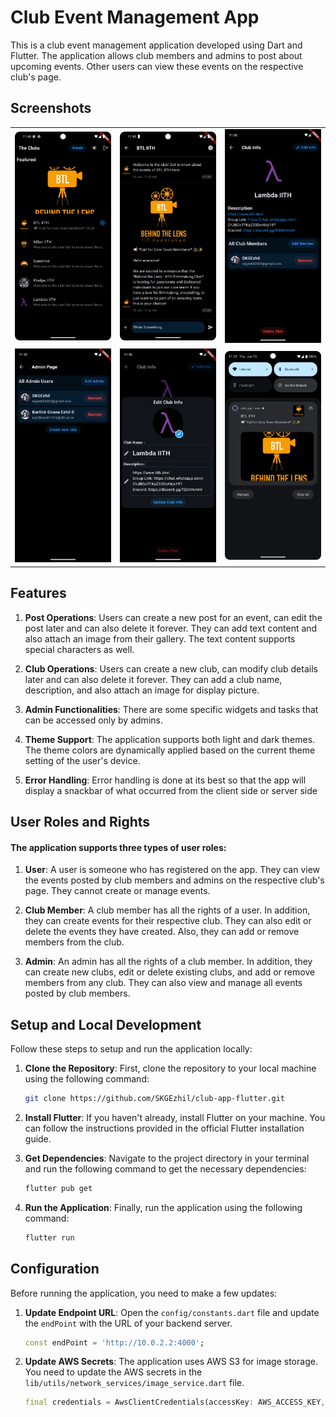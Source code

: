 # Club Event Management App

This is a club event management application developed using Dart and Flutter. The application allows club members and admins to post about upcoming events. Other users can view these events on the respective club's page.

## Screenshots
<table>
  <tr>
    <td><img src="screenshots/Screenshot_20240613_114923.png" alt="Screenshot 1" width="200"/></td>
    <td><img src="screenshots/Screenshot_20240613_115327.png" alt="Screenshot 3" width="200"/></td>
    <td><img src="screenshots/Screenshot_1718258798.png" alt="Screenshot 5" width="200"/></td>
  </tr>
  <tr>
    <td><img src="screenshots/Screenshot_1718258708.png" alt="Screenshot 4" width="200"/></td>
    <td><img src="screenshots/Screenshot_1718258807.png" alt="Screenshot 6" width="200"/></td>
    <td><img src="screenshots/Screenshot_20240613_115305.png" alt="Screenshot 2" width="200"/></td>

  </tr>
</table>


## Features

1. **Post Operations**: Users can create a new post for an event, can edit the post later and can also delete it forever. They can add text content and also attach an image from their gallery. The text content supports special characters as well.

2. **Club Operations**: Users can create a new club, can modify club details later and can also delete it forever. They can add a club name, description, and also attach an image for display picture.

3. **Admin Functionalities**: There are some specific widgets and tasks that can be accessed only by admins.

4. **Theme Support**: The application supports both light and dark themes. The theme colors are dynamically applied based on the current theme setting of the user's device.

5. **Error Handling**: Error handling is done at its best so that the app will display a snackbar of what occurred from the client side or server side


## User Roles and Rights

#### The application supports three types of user roles:

1. **User**: A user is someone who has registered on the app. They can view the events posted by club members and admins on the respective club's page. They cannot create or manage events.

2. **Club Member**: A club member has all the rights of a user. In addition, they can create events for their respective club. They can also edit or delete the events they have created. Also, they can add or remove members from the club.

3. **Admin**: An admin has all the rights of a club member. In addition, they can create new clubs, edit or delete existing clubs, and add or remove members from any club. They can also view and manage all events posted by club members.


## Setup and Local Development

Follow these steps to setup and run the application locally:

1. **Clone the Repository**: First, clone the repository to your local machine using the following command:

    ```bash
    git clone https://github.com/SKGEzhil/club-app-flutter.git
    ```

2. **Install Flutter**: If you haven't already, install Flutter on your machine. You can follow the instructions provided in the official Flutter installation guide.  
3. **Get Dependencies**: Navigate to the project directory in your terminal and run the following command to get the necessary dependencies:
    
    ```bash
    flutter pub get
    ```

4. **Run the Application**: Finally, run the application using the following command:

    ```bash
    flutter run
    ```

## Configuration

Before running the application, you need to make a few updates:

1. **Update Endpoint URL**: Open the `config/constants.dart` file and update the `endPoint` with the URL of your backend server.

    ```dart
    const endPoint = 'http://10.0.2.2:4000';
    ```
   
2. **Update AWS Secrets**: The application uses AWS S3 for image storage. You need to update the AWS secrets in the `lib/utils/network_services/image_service.dart` file.

    ```dart
    final credentials = AwsClientCredentials(accessKey: AWS_ACCESS_KEY, secretKey: AWS_SECRET_KEY);
    ```
